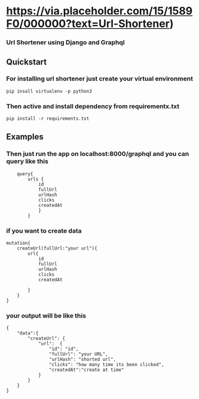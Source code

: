 # https://via.placeholder.com/15/1589F0/000000?text=Url-Shortener) 

### Url Shortener using Django and Graphql

## Quickstart

### For installing url shortener just create your virtual environment

``` pip insall virtualenv -p python3 ```

### Then active and install dependency from requirementx.txt

``` pip install -r requirements.txt ```

## Examples

### Then just run the app on localhost:8000/graphql and you can query like this

``` 
    query{
        urls {
            id
            fullUrl
            urlHash
            clicks
            createdAt
            }
        }

```
### if you want to create data

    mutation{
        createUrl(fullUrl:"your url"){
            url{
                id
                fullUrl
                urlHash
                clicks
                createdAt

            }
        }
    }

### your output will be like this

    {
        "data":{
            "createUrl": {
                "url":  {
                    "id": "id",
                    "fullUrl": "your URL",
                    "urlHash": "shorted url",
                    "clicks": "how many time its been clicked",
                    "createdAt":"create at time"
                }
            }
        }
    }
